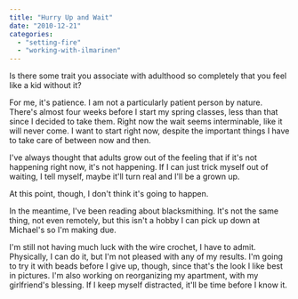 ```yaml
---
title: "Hurry Up and Wait"
date: "2010-12-21"
categories: 
  - "setting-fire"
  - "working-with-ilmarinen"
---
```


Is there some trait you associate with adulthood so completely that you feel like a kid without it?

For me, it's patience. I am not a particularly patient person by nature. There's almost four weeks before I start my spring classes, less than that since I decided to take them. Right now the wait seems interminable, like it will never come. I want to start right now, despite the important things I have to take care of between now and then.

I've always thought that adults grow out of the feeling that if it's not happening right now, it's not happening. If I can just trick myself out of waiting, I tell myself, maybe it'll turn real and I'll be a grown up.

At this point, though, I don't think it's going to happen.

In the meantime, I've been reading about blacksmithing. It's not the same thing, not even remotely, but this isn't a hobby I can pick up down at Michael's so I'm making due.

I'm still not having much luck with the wire crochet, I have to admit. Physically, I can do it, but I'm not pleased with any of my results. I'm going to try it with beads before I give up, though, since that's the look I like best in pictures. I'm also working on reorganizing my apartment, with my girlfriend's blessing. If I keep myself distracted, it'll be time before I know it.
